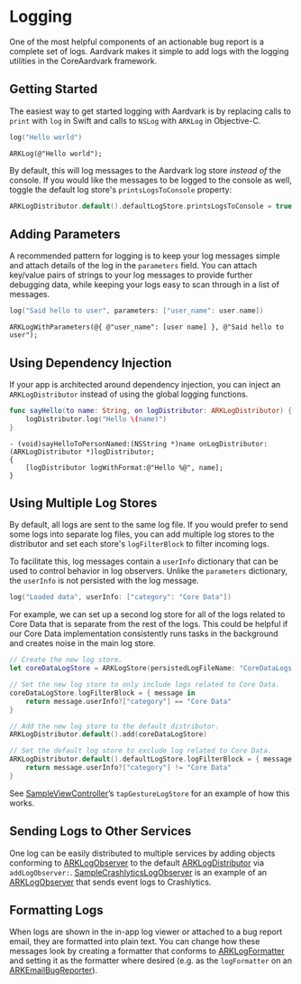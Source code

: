 # Logging

One of the most helpful components of an actionable bug report is a complete set of logs. Aardvark makes it simple to add logs with the logging utilities in the CoreAardvark framework.

## Getting Started

The easiest way to get started logging with Aardvark is by replacing calls to `print` with `log` in Swift and calls to `NSLog` with `ARKLog` in Objective-C.

```swift
log("Hello world")
```

```objc
ARKLog(@"Hello world");
```

By default, this will log messages to the Aardvark log store _instead of_ the console. If you would like the messages to be logged to the console as well, toggle the default log store's `printsLogsToConsole` property:

```swift
ARKLogDistributor.default().defaultLogStore.printsLogsToConsole = true
```

## Adding Parameters

A recommended pattern for logging is to keep your log messages simple and attach details of the log in the `parameters` field. You can attach key/value pairs of strings to your log messages to provide further debugging data, while keeping your logs easy to scan through in a list of messages.

```swift
log("Said hello to user", parameters: ["user_name": user.name])
```

```objc
ARKLogWithParameters(@{ @"user_name": [user name] }, @"Said hello to user");
```

## Using Dependency Injection

If your app is architected around dependency injection, you can inject an `ARKLogDistributor` instead of using the global logging functions.

```swift
func sayHello(to name: String, on logDistributor: ARKLogDistributor) {
    logDistributor.log("Hello \(name)")
}
```

```objc
- (void)sayHelloToPersonNamed:(NSString *)name onLogDistributor:(ARKLogDistributor *)logDistributor;
{
    [logDistributor logWithFormat:@"Hello %@", name];
}
```

## Using Multiple Log Stores

By default, all logs are sent to the same log file. If you would prefer to send some logs into separate log files, you can add multiple log stores to the distributor and set each store's `logFilterBlock` to filter incoming logs.

To facilitate this, log messages contain a `userInfo` dictionary that can be used to control behavior in log observers. Unlike the `parameters` dictionary, the `userInfo` is not persisted with the log message.

```swift
log("Loaded data", userInfo: ["category": "Core Data"])
```

For example, we can set up a second log store for all of the logs related to Core Data that is separate from the rest of the logs. This could be helpful if our Core Data implementation consistently runs tasks in the background and creates noise in the main log store.

```swift
// Create the new log store.
let coreDataLogStore = ARKLogStore(persistedLogFileName: "CoreDataLogs.data")

// Set the new log store to only include logs related to Core Data.
coreDataLogStore.logFilterBlock = { message in
    return message.userInfo?["category"] == "Core Data"
}

// Add the new log store to the default distributor.
ARKLogDistributor.default().add(coreDataLogStore)

// Set the default log store to exclude log related to Core Data.
ARKLogDistributor.default().defaultLogStore.logFilterBlock = { message in
    return message.userInfo?["category"] != "Core Data"
}
```

See [SampleViewController](../AardvarkSample/AardvarkSample/SampleViewController.swift)’s `tapGestureLogStore` for an example of how this works.

## Sending Logs to Other Services

One log can be easily distributed to multiple services by adding objects conforming to [ARKLogObserver](../Sources/CoreAardvark/Logging/ARKLogObserver.h) to the default [ARKLogDistributor](../Sources/CoreAardvark/Logging/ARKLogDistributor.h) via `addLogObserver:`. [SampleCrashlyticsLogObserver](../AardvarkSample/AardvarkSample/SampleCrashlyticsLogObserver.h) is an example of an [ARKLogObserver](../Sources/CoreAardvark/Logging/ARKLogObserver.h) that sends event logs to Crashlytics.

## Formatting Logs

When logs are shown in the in-app log viewer or attached to a bug report email, they are formatted into plain text. You can change how these messages look by creating a formatter that conforms to [ARKLogFormatter](../Sources/CoreAardvark/Logging/ARKLogFormatter.h) and setting it as the formatter where desired (e.g. as the `logFormatter` on an [ARKEmailBugReporter](../Sources/AardvarkMailUI/ARKEmailBugReporter.h)).
